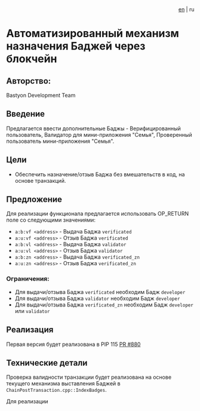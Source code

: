<div align="right">
  <a href="readme.md">en</a> | </b>ru</b>
</div>

# Автоматизированный механизм назначения Баджей через блокчейн

## Авторство:
Bastyon Development Team

## Введение
Предлагается ввести дополнительные Баджы - Верифицированный пользователь, Валидатор для мини-приложения "Семья", Проверенный пользователь мини-приложения "Семья".

## Цели
- Обеспечить назначение/отзыв Баджа без вмешательств в код, на основе транзакций.

## Предложение

Для реализации функционала предлагается использовать OP_RETURN поле со следующими значениями:
- `a:b:vf <address>` - Выдача Баджа `verificated`
- `a:u:vf <address>` - Отзыв Баджа `verificated`
- `a:b:vl <address>` - Выдача Баджа `validator`
- `a:u:vl <address>` - Отзыв Баджа `validator`
- `a:b:zn <address>` - Выдача Баджа `verificated_zn`
- `a:u:zn <address>` - Отзыв Баджа `verificated_zn`

### Ограничения:

- Для выдачи/отзыва Баджа `verificated` необходим Бадж `developer`
- Для выдачи/отзыва Баджа `validator` необходим Бадж `developer`
- Для выдачи/отзыва Баджа `verificated_zn` необходим Бадж `developer` или `validator`

## Реализация

Первая версия будет реализована в PIP 115 [PR #880](https://github.com/pocketnetteam/pocketnet.core/pull/880)

## Технические детали

Проверка валидности транзакции будет реализована на основе текущего механизма выставления Баджей в `ChainPostTransaction.cpp::IndexBadges`.

Для реализации 